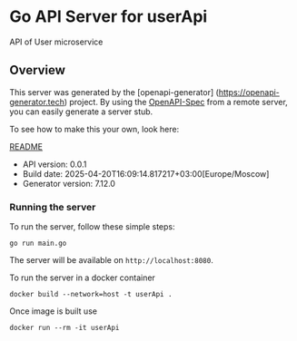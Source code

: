 # Go API Server for userApi

API of User microservice

## Overview
This server was generated by the [openapi-generator]
(https://openapi-generator.tech) project.
By using the [OpenAPI-Spec](https://github.com/OAI/OpenAPI-Specification) from a remote server, you can easily generate a server stub.

To see how to make this your own, look here:

[README](https://openapi-generator.tech)

- API version: 0.0.1
- Build date: 2025-04-20T16:09:14.817217+03:00[Europe/Moscow]
- Generator version: 7.12.0


### Running the server
To run the server, follow these simple steps:

```
go run main.go
```

The server will be available on `http://localhost:8080`.

To run the server in a docker container
```
docker build --network=host -t userApi .
```

Once image is built use
```
docker run --rm -it userApi
```

